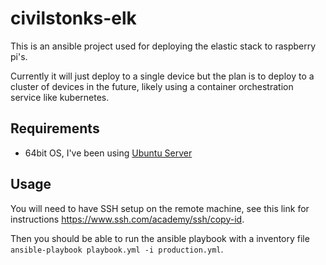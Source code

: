 # civilstonks-elk

This is an ansible project used for deploying the elastic stack to raspberry pi's.

Currently it will just deploy to a single device but the plan is to deploy to a cluster of devices in the future, likely using a container orchestration service like kubernetes.

## Requirements

 - 64bit OS, I've been using [Ubuntu Server](https://ubuntu.com/download/server)

## Usage

You will need to have SSH setup on the remote machine, see this link for instructions https://www.ssh.com/academy/ssh/copy-id.

Then you should be able to run the ansible playbook with a inventory file `ansible-playbook playbook.yml -i production.yml`.
